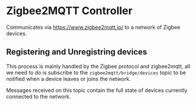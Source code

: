 # Zigbee2MQTT Controller

Communicates via https://www.zigbee2mqtt.io/ to a network of Zigbee devices.

## Registering and Unregistring devices

This process is mainly handled by the Zigbee protocol and zigbee2mqtt, all we need to do is subscribe to the `zigbee2mqtt/bridge/devices` topic to be notified when a device leaves or joins the network.

Messages received on this topic contain the full state of devices currently connected to the network.
